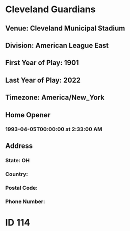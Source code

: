 # Cleveland Guardians
## Venue: Cleveland Municipal Stadium
## Division: American League East
## First Year of Play: 1901
## Last Year of Play: 2022
## Timezone: America/New_York
## Home Opener
### 1993-04-05T00:00:00 at 2:33:00 AM
## Address
### 
### State: OH
### Country: 
### Postal Code: 
### Phone Number: 
# ID 114